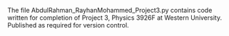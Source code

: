 The file AbdulRahman_RayhanMohammed_Project3.py contains code written for completion of Project 3, Physics 3926F at Western University. Published as required for version control.
